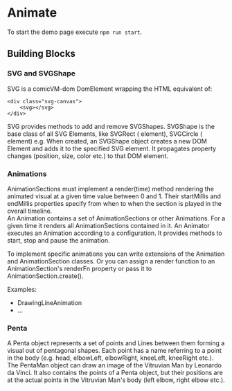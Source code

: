 # Animate

To start the demo page execute `npm run start`.


## Building Blocks

### SVG and SVGShape

SVG is a comicVM-dom DomElement wrapping the HTML equivalent of: 
```
<div class="svg-canvas">
    <svg></svg>
</div>
```
SVG provides methods to add and remove SVGShapes.
SVGShape is the base class of all SVG Elements, like SVGRect (<rect> element), SVGCircle (<circle> element) e.g. 
When created, an SVGShape object creates a new DOM Element and adds it to the specified SVG element. It propagates property changes (position, size, color etc.) to that DOM element.

### Animations

AnimationSections must implement a render(time) method rendering the animated visual at a given time value between 0 and 1. Their startMillis and endMillis properties specify from when to when the section is played in the overall timeline.  
An Animation contains a set of AnimationSections or other Animations. For a given time it renders all AnimationSections contained in it. 
An Animator executes an Animation according to a configuration. It provides methods to start, stop and pause the animation.

To implement specific animations you can write extensions of the Animation and AnimationSection classes.
Or you can assign a render function to an AnimationSection's renderFn property or pass it to AnimationSection.create().

Examples:

* DrawingLineAnimation
* ...

### Penta

A Penta object represents a set of points and Lines between them forming a visual out of pentagonal shapes.
Each point has a name referring to a point in the body (e.g. head, elbowLeft, elbowRight, kneeLeft, kneeRight etc.).
The PentaMan object can draw an image of the Vitruvian Man by Leonardo da Vinci.
It also contains the points of a Penta object, but their positions are at the actual points in the Vitruvian Man's body (left elbow, right elbow etc.).
